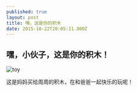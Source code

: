 ```yaml
---
published: true
layout: post
title: 嘿，这是你的积木
date: 2015-10-22T20:05:11.000Z
---
```



## 嘿，小伙子，这是你的积木！

![toy](https://6d6f-moxigan-1259722256.tcb.qcloud.la/xy/3394f5d7.jpg)

这是妈妈买给周周的积木，在和爸爸一起快乐的玩呢！
